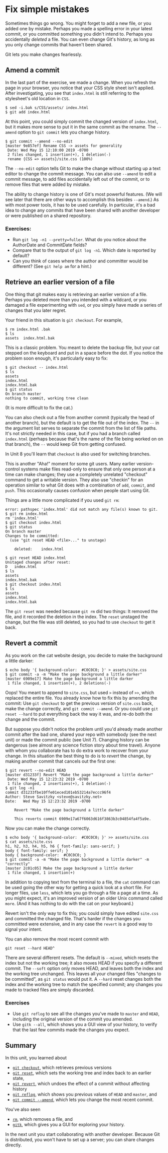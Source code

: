 # Fix simple mistakes

Sometimes things go wrong. You might forget to add a new file, or you added one by mistake. Perhaps you made a spelling error in your latest commit, or you committed something you didn't intend to. Perhaps you accidentally _deleted_ a file. You can even change Git's history, as long as you only change commits that haven't been shared.

Git lets you make changes fearlessly.

## Amend a commit

In the last part of the exercise, we made a change. When you refresh the page in your browser, you notice that your CSS style sheet
isn't applied. After investigating, you see that `index.html` is still referring to the stylesheet's old location in `CSS`.

```
$ sed -i.bak s/CSS/assets/ index.html
$ git add index.html

```

At this point, you could simply commit the changed version of `index.html`, but it makes more sense to put it in the same commit as the rename. The `--amend` option to `git commit` lets you change history.

```
$ git commit --amend --no-edit
[master 9e857ef] Rename CSS -> assets for generality
 Date: Wed May 15 12:10:00 2019 -0700
 2 files changed, 1 insertion(+), 1 deletion(-)
 rename {CSS => assets}/site.css (100%)
```

The `--no-edit` option tells Git to make the change without starting up a text editor to change the commit message. You can also use `--amend` to edit a commit message, to add files accidentally left out of the commit, or to remove files that were added by mistake.

The ability to change history is one of Git's most powerful features. (We will see later that there are other ways to accomplish this besides `--amend`.) As with most power tools, it has to be used carefully. In particular, it's a bad idea to change any commits that have been shared with another developer or were published on a shared repository.

### Exercises:

* Run `git log -n1 --pretty=fuller`. What do you notice about the AuthorDate and CommitDate fields?
* Compare that to the output of `git log -n1`. Which date is reported by default?
* Can you think of cases where the author and committer would be different? (See `git help am` for a hint.)

## Retrieve an earlier version of a file

One thing that git makes easy is retrieving an earlier version of a file. Perhaps you deleted more than you intended with a wildcard, or you damaged a file experimenting with `sed`, or you simply have made a series of changes that you
later regret.

Your friend in this situation is `git checkout`. For example,

```
$ rm index.html .bak
$ ls
assets	index.html.bak
```

This is a classic problem. You meant to delete the backup file, but your cat stepped on the keyboard and put in a space before the dot. If you notice the problem soon enough, it's particularly easy to fix:

```
$ git checkout -- index.html
$ ls
assets
index.html
index.html.bak
$ git status
On branch master
nothing to commit, working tree clean
```

(It is more difficult to fix the cat.)

You can also check out a file from another commit (typically the head of
another branch), but the default is to get the file out of the index. The `--`
in the argument list serves to separate the commit from the list of file
paths. It's not strictly needed in this case, but if you had a branch
called `index.html` (perhaps because that's the name of the file being worked
on on that branch), the `--` would keep Git from getting confused.

In Unit 8 you'll learn that `checkout` is also used for switching branches.

This is another "Aha!" moment for some git users. Many earlier version-control systems make files read-only to ensure that only one person at a time can make changes; they use a completely unrelated "checkout" command to get a writable version. They also use "checkin" for an operation similar to what Git does with a combination of `add`, `commit`, and `push`. This occasionally causes confusion when people start using Git.

Things are a little more complicated if you used `git rm`:

```
error: pathspec 'index.html' did not match any file(s) known to git.
$ git rm index.html
rm 'index.html'
$ git checkout index.html
$ git status
On branch master
Changes to be committed:
  (use "git reset HEAD <file>..." to unstage)

	deleted:    index.html

$ git reset HEAD index.html
Unstaged changes after reset:
D	index.html
$ ls
assets
index.html.bak
$ git checkout index.html
$ ls
assets
index.html
index.html.bak
```

The `git reset` was needed because `git rm` did two things: It removed the file, and it recorded the deletion in the index. The `reset` unstaged the change, but the file was still deleted, so you had to use `checkout` to get it back.

## Revert a commit

As you work on the cat website design, you decide to make the background a little darker:

```
$ echo body '{ background-color:  #C0C0C0; }' > assets/site.css
$ git commit -a -m "Make the page background a little darker"
[master 6909e17] Make the page background a little darker
 1 file changed, 1 insertion(+), 2 deletions(-)
```

Oops! You meant to append to `site.css`, but used `>` instead of `>>`, which replaced the entire file. You already know how to fix this by amending the commit: Use `git checkout` to get the previous version of `site.css` back, make the change correctly, and `git commit --amend`. Or you could use `git reset --hard` to put everything back the way it was, and re-do both the change and the commit.

But suppose you didn't notice the problem until you'd already made another commit after the bad one, shared your repo with somebody (see the next unit) or made the commit public (see Unit 7). Changing history can be dangerous (see almost any science fiction story about time travel). Anyone with whom you collaborate has to do extra work to recover from your change. In this situation the best thing to do is to _revert_ the change, by making another commit that cancels out the first one:

```
$ git revert --no-edit HEAD 
[master d31233f] Revert "Make the page background a little darker"
 Date: Wed May 15 12:23:32 2019 -0700
 1 file changed, 2 insertions(+), 1 deletion(-)
$ git log -n1
commit d31233fbe10ffe01eced101eb53214a7eccc96f4
Author: Steve Savitzky <steve@savitzky.net>
Date:   Wed May 15 12:23:32 2019 -0700

    Revert "Make the page background a little darker"
    
    This reverts commit 6909e17a67f6063d616f3863b3c04854fa4f5a9e.
```

Now you can make the change correctly.

```
$ echo body '{ background-color:  #C0C0C0; }' >> assets/site.css 
$ cat assets/site.css
h1, h2, h3, h4, h5, h6 { font-family: sans-serif; }
body { font-family: serif; }
body { background-color:  #C0C0C0; }
$ git commit -a -m "Make the page background a little darker" -m "correctly"
[master 2c01c05] Make the page background a little darker
 1 file changed, 1 insertion(+)
```

In addition to copying text from the terminal to a file, the `cat` command can be used going the other way for getting a quick look at a short file. For longer files, use `less`, which lets you go through a file a page at a time. As you might expect, it's an improved version of an older Unix command called `more`. (And it has nothing to do with the cat on your keyboard.)

Revert isn't the only way to fix this; you could simply have edited `site.css` and committed the changed file. That's harder if the changes you committed were extensive, and in any case the `revert` is a good way to signal your intent.

You can also remove the most recent commit with 

```
git reset --hard HEAD^
```

There are several different resets. The default is `--mixed`, which resets the index but not the working tree; it also moves HEAD if you specify a different commit. The `--soft` option only moves HEAD, and leaves both the index and the working tree unchanged.  This leaves all your changed files "changes to be committed", as `git status` would put it. A `--hard` reset changes both the index and the working tree to match the specified commit; any changes you made to tracked files are simply discarded.

### Exercises

* Use `git reflog` to see all the changes you've made to `master` and `HEAD`, including the original version of the commit you amended.
* Use `gitk --all`, which shows you a GUI view of your history, to verify that the last few commits made the changes you expect.

## Summary

In this unit, you learned about

* [`git checkout`](https://git-scm.com/docs/git-checkout), which retrieves previous versions
* [`git reset`](https://git-scm.com/docs/git-reset), which sets the working tree and index back to an earlier state,
* [`git revert`](https://git-scm.com/docs/git-revert), which undoes the effect of a commit without affecting history
* [`git reflog`](https://git-scm.com/docs/git-reflog), which shows you previous values of `HEAD` and `master`, and 
* [`git commit --amend`](https://git-scm.com/docs/git-commit), which lets you change the most recent commit.

You've also seen 

* [`rm`](https://linux.die.net/man/1/rm), which removes a file, and
* [`gitk`](https://linux.die.net/man/1/gitk), which gives you a GUI for exploring your history.

In the next unit you start collaborating with another developer. Because Git is distributed, you won't have to set up a server; you can share changes directly.
